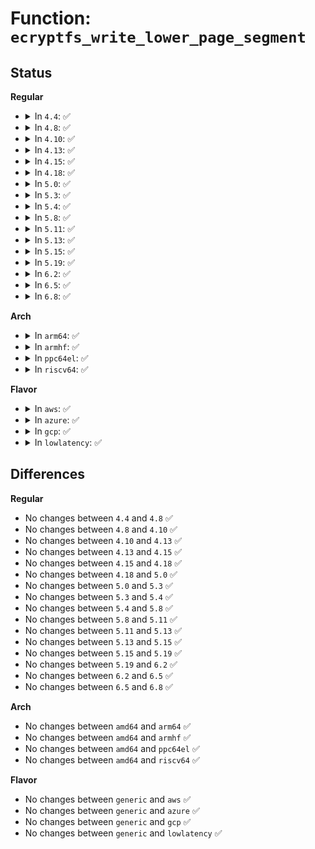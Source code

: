 # Function: <code>ecryptfs_write_lower_page_segment</code>

## Status
<b>Regular</b>
<ul>
<li>
<details>
<summary>In <code>4.4</code>: ✅</summary>

```c
int ecryptfs_write_lower_page_segment(struct inode *ecryptfs_inode, struct page *page_for_lower, size_t offset_in_page, size_t size);
```

**Collision:** Unique Global

**Inline:** No

**Transformation:** False

**Instances:**

```
In fs/ecryptfs/read_write.c (ffffffff81304940)
Location: fs/ecryptfs/read_write.c:69
Inline: False
Direct callers:
  - fs/ecryptfs/mmap.c:ecryptfs_write_end
  - fs/ecryptfs/read_write.c:ecryptfs_write
```
**Symbols:**

```
ffffffff81304940-ffffffff813049ae: ecryptfs_write_lower_page_segment (STB_GLOBAL)
```
</details>
</li>
<li>
<details>
<summary>In <code>4.8</code>: ✅</summary>

```c
int ecryptfs_write_lower_page_segment(struct inode *ecryptfs_inode, struct page *page_for_lower, size_t offset_in_page, size_t size);
```

**Collision:** Unique Global

**Inline:** No

**Transformation:** False

**Instances:**

```
In fs/ecryptfs/read_write.c (ffffffff81338a60)
Location: fs/ecryptfs/read_write.c:69
Inline: False
Direct callers:
  - fs/ecryptfs/mmap.c:ecryptfs_write_end
  - fs/ecryptfs/read_write.c:ecryptfs_write
```
**Symbols:**

```
ffffffff81338a60-ffffffff81338ac6: ecryptfs_write_lower_page_segment (STB_GLOBAL)
```
</details>
</li>
<li>
<details>
<summary>In <code>4.10</code>: ✅</summary>

```c
int ecryptfs_write_lower_page_segment(struct inode *ecryptfs_inode, struct page *page_for_lower, size_t offset_in_page, size_t size);
```

**Collision:** Unique Global

**Inline:** No

**Transformation:** False

**Instances:**

```
In fs/ecryptfs/read_write.c (ffffffff8134e800)
Location: fs/ecryptfs/read_write.c:69
Inline: False
Direct callers:
  - fs/ecryptfs/mmap.c:ecryptfs_write_end
  - fs/ecryptfs/read_write.c:ecryptfs_write
```
**Symbols:**

```
ffffffff8134e800-ffffffff8134e863: ecryptfs_write_lower_page_segment (STB_GLOBAL)
```
</details>
</li>
<li>
<details>
<summary>In <code>4.13</code>: ✅</summary>

```c
int ecryptfs_write_lower_page_segment(struct inode *ecryptfs_inode, struct page *page_for_lower, size_t offset_in_page, size_t size);
```

**Collision:** Unique Global

**Inline:** No

**Transformation:** False

**Instances:**

```
In fs/ecryptfs/read_write.c (ffffffff81363320)
Location: fs/ecryptfs/read_write.c:71
Inline: False
Direct callers:
  - fs/ecryptfs/mmap.c:ecryptfs_write_end
  - fs/ecryptfs/read_write.c:ecryptfs_write
```
**Symbols:**

```
ffffffff81363320-ffffffff81363383: ecryptfs_write_lower_page_segment (STB_GLOBAL)
```
</details>
</li>
<li>
<details>
<summary>In <code>4.15</code>: ✅</summary>

```c
int ecryptfs_write_lower_page_segment(struct inode *ecryptfs_inode, struct page *page_for_lower, size_t offset_in_page, size_t size);
```

**Collision:** Unique Global

**Inline:** No

**Transformation:** False

**Instances:**

```
In fs/ecryptfs/read_write.c (ffffffff81388000)
Location: fs/ecryptfs/read_write.c:71
Inline: False
Direct callers:
  - fs/ecryptfs/mmap.c:ecryptfs_write_end
  - fs/ecryptfs/read_write.c:ecryptfs_write
```
**Symbols:**

```
ffffffff81388000-ffffffff81388063: ecryptfs_write_lower_page_segment (STB_GLOBAL)
```
</details>
</li>
<li>
<details>
<summary>In <code>4.18</code>: ✅</summary>

```c
int ecryptfs_write_lower_page_segment(struct inode *ecryptfs_inode, struct page *page_for_lower, size_t offset_in_page, size_t size);
```

**Collision:** Unique Global

**Inline:** No

**Transformation:** False

**Instances:**

```
In fs/ecryptfs/read_write.c (ffffffff813b6e60)
Location: fs/ecryptfs/read_write.c:71
Inline: False
Direct callers:
  - fs/ecryptfs/mmap.c:ecryptfs_write_end
  - fs/ecryptfs/read_write.c:ecryptfs_write
```
**Symbols:**

```
ffffffff813b6e60-ffffffff813b6ec3: ecryptfs_write_lower_page_segment (STB_GLOBAL)
```
</details>
</li>
<li>
<details>
<summary>In <code>5.0</code>: ✅</summary>

```c
int ecryptfs_write_lower_page_segment(struct inode *ecryptfs_inode, struct page *page_for_lower, size_t offset_in_page, size_t size);
```

**Collision:** Unique Global

**Inline:** No

**Transformation:** False

**Instances:**

```
In fs/ecryptfs/read_write.c (ffffffff813d03b0)
Location: fs/ecryptfs/read_write.c:71
Inline: False
Direct callers:
  - fs/ecryptfs/mmap.c:ecryptfs_write_end
  - fs/ecryptfs/read_write.c:ecryptfs_write
```
**Symbols:**

```
ffffffff813d03b0-ffffffff813d0413: ecryptfs_write_lower_page_segment (STB_GLOBAL)
```
</details>
</li>
<li>
<details>
<summary>In <code>5.3</code>: ✅</summary>

```c
int ecryptfs_write_lower_page_segment(struct inode *ecryptfs_inode, struct page *page_for_lower, size_t offset_in_page, size_t size);
```

**Collision:** Unique Global

**Inline:** No

**Transformation:** False

**Instances:**

```
In fs/ecryptfs/read_write.c (ffffffff813fafb0)
Location: fs/ecryptfs/read_write.c:57
Inline: False
Direct callers:
  - fs/ecryptfs/mmap.c:ecryptfs_write_end
  - fs/ecryptfs/read_write.c:ecryptfs_write
```
**Symbols:**

```
ffffffff813fafb0-ffffffff813fb013: ecryptfs_write_lower_page_segment (STB_GLOBAL)
```
</details>
</li>
<li>
<details>
<summary>In <code>5.4</code>: ✅</summary>

```c
int ecryptfs_write_lower_page_segment(struct inode *ecryptfs_inode, struct page *page_for_lower, size_t offset_in_page, size_t size);
```

**Collision:** Unique Global

**Inline:** No

**Transformation:** False

**Instances:**

```
In fs/ecryptfs/read_write.c (ffffffff81414e80)
Location: fs/ecryptfs/read_write.c:57
Inline: False
Direct callers:
  - fs/ecryptfs/mmap.c:ecryptfs_write_end
  - fs/ecryptfs/read_write.c:ecryptfs_write
```
**Symbols:**

```
ffffffff81414e80-ffffffff81414ee3: ecryptfs_write_lower_page_segment (STB_GLOBAL)
```
</details>
</li>
<li>
<details>
<summary>In <code>5.8</code>: ✅</summary>

```c
int ecryptfs_write_lower_page_segment(struct inode *ecryptfs_inode, struct page *page_for_lower, size_t offset_in_page, size_t size);
```

**Collision:** Unique Global

**Inline:** No

**Transformation:** False

**Instances:**

```
In fs/ecryptfs/read_write.c (ffffffff814630f0)
Location: fs/ecryptfs/read_write.c:57
Inline: False
Direct callers:
  - fs/ecryptfs/mmap.c:ecryptfs_write_end
  - fs/ecryptfs/read_write.c:ecryptfs_write
```
**Symbols:**

```
ffffffff814630f0-ffffffff814631a4: ecryptfs_write_lower_page_segment (STB_GLOBAL)
```
</details>
</li>
<li>
<details>
<summary>In <code>5.11</code>: ✅</summary>

```c
int ecryptfs_write_lower_page_segment(struct inode *ecryptfs_inode, struct page *page_for_lower, size_t offset_in_page, size_t size);
```

**Collision:** Unique Global

**Inline:** No

**Transformation:** False

**Instances:**

```
In fs/ecryptfs/read_write.c (ffffffff8147e940)
Location: fs/ecryptfs/read_write.c:57
Inline: False
Direct callers:
  - fs/ecryptfs/mmap.c:ecryptfs_write_end
  - fs/ecryptfs/read_write.c:ecryptfs_write
```
**Symbols:**

```
ffffffff8147e940-ffffffff8147e9f4: ecryptfs_write_lower_page_segment (STB_GLOBAL)
```
</details>
</li>
<li>
<details>
<summary>In <code>5.13</code>: ✅</summary>

```c
int ecryptfs_write_lower_page_segment(struct inode *ecryptfs_inode, struct page *page_for_lower, size_t offset_in_page, size_t size);
```

**Collision:** Unique Global

**Inline:** No

**Transformation:** False

**Instances:**

```
In fs/ecryptfs/read_write.c (ffffffff814844d0)
Location: fs/ecryptfs/read_write.c:57
Inline: False
Direct callers:
  - fs/ecryptfs/mmap.c:ecryptfs_write_end
  - fs/ecryptfs/read_write.c:ecryptfs_write
```
**Symbols:**

```
ffffffff814844d0-ffffffff81484581: ecryptfs_write_lower_page_segment (STB_GLOBAL)
```
</details>
</li>
<li>
<details>
<summary>In <code>5.15</code>: ✅</summary>

```c
int ecryptfs_write_lower_page_segment(struct inode *ecryptfs_inode, struct page *page_for_lower, size_t offset_in_page, size_t size);
```

**Collision:** Unique Global

**Inline:** No

**Transformation:** False

**Instances:**

```
In fs/ecryptfs/read_write.c (ffffffff814dbb50)
Location: fs/ecryptfs/read_write.c:57
Inline: False
Direct callers:
  - fs/ecryptfs/mmap.c:ecryptfs_write_end
  - fs/ecryptfs/read_write.c:ecryptfs_write
```
**Symbols:**

```
ffffffff814dbb50-ffffffff814dbc01: ecryptfs_write_lower_page_segment (STB_GLOBAL)
```
</details>
</li>
<li>
<details>
<summary>In <code>5.19</code>: ✅</summary>

```c
int ecryptfs_write_lower_page_segment(struct inode *ecryptfs_inode, struct page *page_for_lower, size_t offset_in_page, size_t size);
```

**Collision:** Unique Global

**Inline:** No

**Transformation:** False

**Instances:**

```
In fs/ecryptfs/read_write.c (ffffffff815697c0)
Location: fs/ecryptfs/read_write.c:57
Inline: False
Direct callers:
  - fs/ecryptfs/mmap.c:ecryptfs_write_end
  - fs/ecryptfs/read_write.c:ecryptfs_write
```
**Symbols:**

```
ffffffff815697c0-ffffffff8156987d: ecryptfs_write_lower_page_segment (STB_GLOBAL)
```
</details>
</li>
<li>
<details>
<summary>In <code>6.2</code>: ✅</summary>

```c
int ecryptfs_write_lower_page_segment(struct inode *ecryptfs_inode, struct page *page_for_lower, size_t offset_in_page, size_t size);
```

**Collision:** Unique Global

**Inline:** No

**Transformation:** False

**Instances:**

```
In fs/ecryptfs/read_write.c (ffffffff8160d3e0)
Location: fs/ecryptfs/read_write.c:57
Inline: False
Direct callers:
  - fs/ecryptfs/mmap.c:ecryptfs_write_end
  - fs/ecryptfs/read_write.c:ecryptfs_write
```
**Symbols:**

```
ffffffff8160d3e0-ffffffff8160d49d: ecryptfs_write_lower_page_segment (STB_GLOBAL)
```
</details>
</li>
<li>
<details>
<summary>In <code>6.5</code>: ✅</summary>

```c
int ecryptfs_write_lower_page_segment(struct inode *ecryptfs_inode, struct page *page_for_lower, size_t offset_in_page, size_t size);
```

**Collision:** Unique Global

**Inline:** No

**Transformation:** False

**Instances:**

```
In fs/ecryptfs/read_write.c (ffffffff816452a0)
Location: fs/ecryptfs/read_write.c:57
Inline: False
Direct callers:
  - fs/ecryptfs/mmap.c:ecryptfs_write_end
  - fs/ecryptfs/read_write.c:ecryptfs_write
```
**Symbols:**

```
ffffffff816452a0-ffffffff8164535d: ecryptfs_write_lower_page_segment (STB_GLOBAL)
```
</details>
</li>
<li>
<details>
<summary>In <code>6.8</code>: ✅</summary>

```c
int ecryptfs_write_lower_page_segment(struct inode *ecryptfs_inode, struct page *page_for_lower, size_t offset_in_page, size_t size);
```

**Collision:** Unique Global

**Inline:** No

**Transformation:** False

**Instances:**

```
In fs/ecryptfs/read_write.c (ffffffff8167e7d0)
Location: fs/ecryptfs/read_write.c:57
Inline: False
Direct callers:
  - fs/ecryptfs/mmap.c:ecryptfs_write_end
  - fs/ecryptfs/read_write.c:ecryptfs_write
```
**Symbols:**

```
ffffffff8167e7d0-ffffffff8167e87d: ecryptfs_write_lower_page_segment (STB_GLOBAL)
```
</details>
</li>
</ul>
<b>Arch</b>
<ul>
<li>
<details>
<summary>In <code>arm64</code>: ✅</summary>

```c
int ecryptfs_write_lower_page_segment(struct inode *ecryptfs_inode, struct page *page_for_lower, size_t offset_in_page, size_t size);
```

**Collision:** Unique Global

**Inline:** No

**Transformation:** False

**Instances:**

```
In fs/ecryptfs/read_write.c (ffff8000104f6508)
Location: fs/ecryptfs/read_write.c:57
Inline: False
Direct callers:
  - fs/ecryptfs/mmap.c:ecryptfs_write_end
  - fs/ecryptfs/read_write.c:ecryptfs_write
```
**Symbols:**

```
ffff8000104f6508-ffff8000104f6584: ecryptfs_write_lower_page_segment (STB_GLOBAL)
```
</details>
</li>
<li>
<details>
<summary>In <code>armhf</code>: ✅</summary>

```c
int ecryptfs_write_lower_page_segment(struct inode *ecryptfs_inode, struct page *page_for_lower, size_t offset_in_page, size_t size);
```

**Collision:** Unique Global

**Inline:** No

**Transformation:** False

**Instances:**

```
In fs/ecryptfs/read_write.c (c06b3ec4)
Location: fs/ecryptfs/read_write.c:57
Inline: False
Direct callers:
  - fs/ecryptfs/mmap.c:ecryptfs_write_end
  - fs/ecryptfs/read_write.c:ecryptfs_write
```
**Symbols:**

```
c06b3ec4-c06b3f34: ecryptfs_write_lower_page_segment (STB_GLOBAL)
```
</details>
</li>
<li>
<details>
<summary>In <code>ppc64el</code>: ✅</summary>

```c
int ecryptfs_write_lower_page_segment(struct inode *ecryptfs_inode, struct page *page_for_lower, size_t offset_in_page, size_t size);
```

**Collision:** Unique Global

**Inline:** No

**Transformation:** False

**Instances:**

```
In fs/ecryptfs/read_write.c (c0000000006373e0)
Location: fs/ecryptfs/read_write.c:57
Inline: False
Direct callers:
  - fs/ecryptfs/mmap.c:ecryptfs_write_end
  - fs/ecryptfs/read_write.c:ecryptfs_write
```
**Symbols:**

```
c0000000006373e0-c00000000063747c: ecryptfs_write_lower_page_segment (STB_GLOBAL)
```
</details>
</li>
<li>
<details>
<summary>In <code>riscv64</code>: ✅</summary>

```c
int ecryptfs_write_lower_page_segment(struct inode *ecryptfs_inode, struct page *page_for_lower, size_t offset_in_page, size_t size);
```

**Collision:** Unique Global

**Inline:** No

**Transformation:** False

**Instances:**

```
In fs/ecryptfs/read_write.c (ffffffe000365200)
Location: fs/ecryptfs/read_write.c:57
Inline: False
Direct callers:
  - fs/ecryptfs/mmap.c:ecryptfs_write_end
  - fs/ecryptfs/read_write.c:ecryptfs_write
```
**Symbols:**

```
ffffffe000365200-ffffffe000365276: ecryptfs_write_lower_page_segment (STB_GLOBAL)
```
</details>
</li>
</ul>
<b>Flavor</b>
<ul>
<li>
<details>
<summary>In <code>aws</code>: ✅</summary>

```c
int ecryptfs_write_lower_page_segment(struct inode *ecryptfs_inode, struct page *page_for_lower, size_t offset_in_page, size_t size);
```

**Collision:** Unique Global

**Inline:** No

**Transformation:** False

**Instances:**

```
In fs/ecryptfs/read_write.c (ffffffff8140d460)
Location: fs/ecryptfs/read_write.c:57
Inline: False
Direct callers:
  - fs/ecryptfs/mmap.c:ecryptfs_write_end
  - fs/ecryptfs/read_write.c:ecryptfs_write
```
**Symbols:**

```
ffffffff8140d460-ffffffff8140d4c3: ecryptfs_write_lower_page_segment (STB_GLOBAL)
```
</details>
</li>
<li>
<details>
<summary>In <code>azure</code>: ✅</summary>

```c
int ecryptfs_write_lower_page_segment(struct inode *ecryptfs_inode, struct page *page_for_lower, size_t offset_in_page, size_t size);
```

**Collision:** Unique Global

**Inline:** No

**Transformation:** False

**Instances:**

```
In fs/ecryptfs/read_write.c (ffffffff813fdee0)
Location: fs/ecryptfs/read_write.c:57
Inline: False
Direct callers:
  - fs/ecryptfs/mmap.c:ecryptfs_write_end
  - fs/ecryptfs/read_write.c:ecryptfs_write
```
**Symbols:**

```
ffffffff813fdee0-ffffffff813fdf43: ecryptfs_write_lower_page_segment (STB_GLOBAL)
```
</details>
</li>
<li>
<details>
<summary>In <code>gcp</code>: ✅</summary>

```c
int ecryptfs_write_lower_page_segment(struct inode *ecryptfs_inode, struct page *page_for_lower, size_t offset_in_page, size_t size);
```

**Collision:** Unique Global

**Inline:** No

**Transformation:** False

**Instances:**

```
In fs/ecryptfs/read_write.c (ffffffff8140a7e0)
Location: fs/ecryptfs/read_write.c:57
Inline: False
Direct callers:
  - fs/ecryptfs/mmap.c:ecryptfs_write_end
  - fs/ecryptfs/read_write.c:ecryptfs_write
```
**Symbols:**

```
ffffffff8140a7e0-ffffffff8140a843: ecryptfs_write_lower_page_segment (STB_GLOBAL)
```
</details>
</li>
<li>
<details>
<summary>In <code>lowlatency</code>: ✅</summary>

```c
int ecryptfs_write_lower_page_segment(struct inode *ecryptfs_inode, struct page *page_for_lower, size_t offset_in_page, size_t size);
```

**Collision:** Unique Global

**Inline:** No

**Transformation:** False

**Instances:**

```
In fs/ecryptfs/read_write.c (ffffffff814204d0)
Location: fs/ecryptfs/read_write.c:57
Inline: False
Direct callers:
  - fs/ecryptfs/mmap.c:ecryptfs_write_end
  - fs/ecryptfs/read_write.c:ecryptfs_write
```
**Symbols:**

```
ffffffff814204d0-ffffffff8142050e: ecryptfs_write_lower_page_segment (STB_GLOBAL)
```
</details>
</li>
</ul>

## Differences
<b>Regular</b>
<ul>
<li>
No changes between <code>4.4</code> and <code>4.8</code> ✅
</li>
<li>
No changes between <code>4.8</code> and <code>4.10</code> ✅
</li>
<li>
No changes between <code>4.10</code> and <code>4.13</code> ✅
</li>
<li>
No changes between <code>4.13</code> and <code>4.15</code> ✅
</li>
<li>
No changes between <code>4.15</code> and <code>4.18</code> ✅
</li>
<li>
No changes between <code>4.18</code> and <code>5.0</code> ✅
</li>
<li>
No changes between <code>5.0</code> and <code>5.3</code> ✅
</li>
<li>
No changes between <code>5.3</code> and <code>5.4</code> ✅
</li>
<li>
No changes between <code>5.4</code> and <code>5.8</code> ✅
</li>
<li>
No changes between <code>5.8</code> and <code>5.11</code> ✅
</li>
<li>
No changes between <code>5.11</code> and <code>5.13</code> ✅
</li>
<li>
No changes between <code>5.13</code> and <code>5.15</code> ✅
</li>
<li>
No changes between <code>5.15</code> and <code>5.19</code> ✅
</li>
<li>
No changes between <code>5.19</code> and <code>6.2</code> ✅
</li>
<li>
No changes between <code>6.2</code> and <code>6.5</code> ✅
</li>
<li>
No changes between <code>6.5</code> and <code>6.8</code> ✅
</li>
</ul>
<b>Arch</b>
<ul>
<li>
No changes between <code>amd64</code> and <code>arm64</code> ✅
</li>
<li>
No changes between <code>amd64</code> and <code>armhf</code> ✅
</li>
<li>
No changes between <code>amd64</code> and <code>ppc64el</code> ✅
</li>
<li>
No changes between <code>amd64</code> and <code>riscv64</code> ✅
</li>
</ul>
<b>Flavor</b>
<ul>
<li>
No changes between <code>generic</code> and <code>aws</code> ✅
</li>
<li>
No changes between <code>generic</code> and <code>azure</code> ✅
</li>
<li>
No changes between <code>generic</code> and <code>gcp</code> ✅
</li>
<li>
No changes between <code>generic</code> and <code>lowlatency</code> ✅
</li>
</ul>
